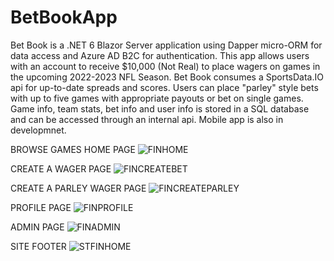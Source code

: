 # BetBookApp
Bet Book is a .NET 6 Blazor Server application using Dapper micro-ORM for data access and Azure AD B2C for authentication. This app allows users with an account to receive $10,000 (Not Real) to place wagers on games in the upcoming 2022-2023 NFL Season. Bet Book consumes a SportsData.IO api for up-to-date spreads and scores. Users can place "parley" style bets with up to five games with appropriate payouts or bet on single games. Game info, team stats, bet info and user info is stored in a SQL database and can be accessed through an internal api. Mobile app is also in developmnet.

BROWSE GAMES HOME PAGE
![FINHOME](https://user-images.githubusercontent.com/95720340/182922891-ca92b586-677a-46c3-833c-31a251bb2ba2.png)

CREATE A WAGER PAGE
![FINCREATEBET](https://user-images.githubusercontent.com/95720340/182922885-82915ce7-de2c-4802-af3a-68b44fe659fa.png)

CREATE A PARLEY WAGER PAGE
![FINCREATEPARLEY](https://user-images.githubusercontent.com/95720340/182922878-73b1076f-617a-400b-8c88-578ddb0697cb.png)

PROFILE PAGE
![FINPROFILE](https://user-images.githubusercontent.com/95720340/182922868-be4d0350-f281-4d68-94b6-4775b58f53d4.png)

ADMIN PAGE
![FINADMIN](https://user-images.githubusercontent.com/95720340/182922911-593828d0-4227-4a92-a988-228efcc0f1ff.png)

SITE FOOTER
![STFINHOME](https://user-images.githubusercontent.com/95720340/183269633-1f8dae10-f3ce-40c6-9005-0615c7de3d95.png)

































